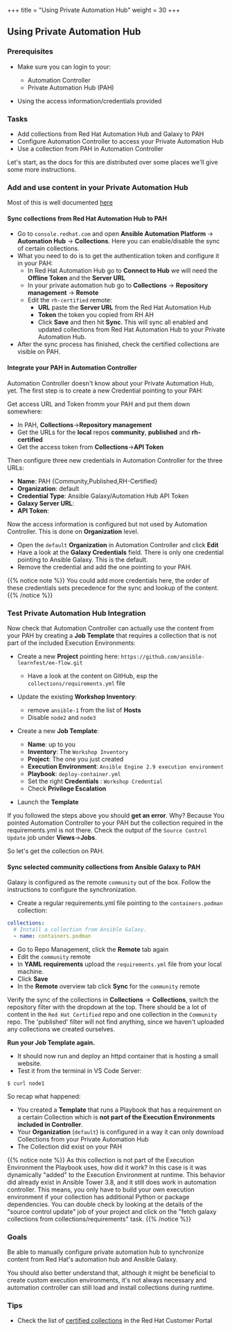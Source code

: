 +++
title = "Using Private Automation Hub"
weight = 30
+++

## Using Private Automation Hub

### Prerequisites

* Make sure you can login to your:

  * Automation Controller
  * Private Automation Hub (PAH)

* Using the access information/credentials provided
### Tasks

* Add collections from Red Hat Automation Hub and Galaxy to PAH
* Configure Automation Controller to access your Private Automation Hub
* Use a collection from PAH in Automation Controller

Let's start, as the docs for this are distributed over some places we'll give some more instructions.

### Add and use content in your Private Automation Hub

Most of this is well documented [here](https://access.redhat.com/documentation/en-us/red_hat_ansible_automation_platform/2.3/html-single/managing_red_hat_ansible_content_collections_and_ansible_galaxy_collections_in_automation_hub/index)

#### Sync collections from Red Hat Automation Hub to PAH

* Go to `console.redhat.com` and open **Ansible Automation Platform** -> **Automation Hub** -> **Collections**. Here you can enable/disable the sync of certain collections.
* What you need to do is to get the authentication token and configure it in your PAH:
  * In Red Hat Automation Hub go to **Connect to Hub** we will need the **Offline Token** and the **Server URL**
  * In your private automation hub go to **Collections** -> **Repository management** -> **Remote**
  * Edit the `rh-certified` remote:
    * **URL** paste the **Server URL** from the Red Hat Automation Hub
    * **Token** the token you copied from RH AH
    * Click **Save** and then hit **Sync**. This will sync all enabled and updated collections from Red Hat Automation Hub to your Private Automation Hub.
* After the sync process has finished, check the certified collections are visible on PAH.

#### Integrate your PAH in Automation Controller

Automation Controller doesn't know about your Private Automation Hub, yet. The first step is to create a new Credential pointing to your PAH:

Get access URL and Token fromm your PAH and put them down somewhere:

* In PAH, **Collections**->**Repository management**
* Get the URLs for the **local** repos **community**, **published** and **rh-certified**
* Get the access token from **Collections**->**API Token**

Then configure three new credentials in Automation Controller for the three URLs:

* **Name**: PAH {Community,Published,RH-Certified}
* **Organization**: default
* **Credential Type**: Ansible Galaxy/Automation Hub API Token
* **Galaxy Server URL**: <the respective community repo URL>
* **API Token**: <the token>

Now the access information is configured but not used by Automation Controller. This is done on **Organization** level.

* Open the `default` **Organization** in Automation Controller and click **Edit**
* Have a look at the **Galaxy Credentials** field. There is only one credential pointing to Ansible Galaxy. This is the default.
* Remove the credential and add the one pointing to your PAH.

{{% notice note %}}
You could add more credentials here, the order of these credentials sets precedence for the sync and lookup of the content.
{{% /notice %}}

### Test Private Automation Hub Integration

Now check that Automation Controller can actually use the content from your PAH by creating a **Job Template** that requires a collection that is not part of the included Execution Environments:

* Create a new **Project** pointing here: `https://github.com/ansible-learnfest/ee-flow.git`
  * Have a look at the content on GitHub, esp the `collections/requirements.yml` file

* Update the existing **Workshop Inventory**:
  * remove `ansible-1` from the list of **Hosts**
  * Disable `node2` and `node3`

* Create a new **Job Template**:
  * **Name**: up to you
  * **Inventory**: The `Workshop Inventory`
  * **Project**: The one you just created
  * **Execution Environment**: `Ansible Engine 2.9 execution environment`
  * **Playbook**: `deploy-container.yml`
  * Set the right **Credentials** : `Workshop Credential`
  * Check **Privilege Escalation**

* Launch the **Template**

If you followed the steps above you should **get an error**. Why? Because You pointed Automation Controller to your PAH but the collection required in the requirements.yml is not there. Check the output of the `Source Control Update` job under **Views**->**Jobs**.

So let's get the collection on PAH.

#### Sync selected community collections from Ansible Galaxy to PAH

Galaxy is configured as the remote `community` out of the box. Follow the instructions to configure the synchronization.

* Create a regular requirements.yml file pointing to the `containers.podman` collection:

```yaml
collections:
  # Install a collection from Ansible Galaxy.
  - name: containers.podman
```

* Go to Repo Management, click the **Remote** tab again
* Edit the `community` remote
* In **YAML requirements** upload the  `requirements.yml` file from your local machine.
* Click **Save**
* In the **Remote** overview tab click **Sync** for the `community` remote

Verify the sync of the collections in **Collections** -> **Collections**, switch the repository filter with the dropdown at the top. There should be a lot of content in the `Red Hat Certified` repo and one collection in the `Community` repo. The 'published' filter will not find anything, since we haven't uploaded any collections we created ourselves.

**Run your Job Template again.**

* It should now run and deploy an httpd container that is hosting a small website.
* Test it from the terminal in VS Code Server:

```
$ curl node1
```

So recap what happened:

* You created a **Template** that runs a Playbook that has a requirement on a certain Collection which is **not part of the Execution Environments included in Controller**.
* Your **Organization** (`default`) is configured in a way it can only download Collections from your Private Automation Hub
* The Collection did exist on your PAH

{{% notice note %}}
As this collection is not part of the Execution Environment the Playbook uses, how did it work?
In this case is it was dynamically "added" to the Execution Environment at runtime. This behavior did already exist in Ansible Tower 3.8, and it still does work in automation controller. This means, you only have to build your own execution environment if your collection has additional Python or package dependencies. You can double check by looking at the details of the "source control update" job of your project and click on the "fetch galaxy collections from collections/requirements" task.
{{% /notice %}}


### Goals

Be able to manually configure private automation hub to synchronize content from Red Hat's automation hub and Ansible Galaxy.

You should also better understand that, although it might be beneficial to create custom execution environments, it's not always necessary and automation controller can still load and install collections during runtime.

### Tips

* Check the list of [certified collections](https://access.redhat.com/articles/3642632) in the Red Hat Customer Portal
